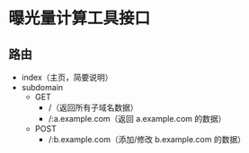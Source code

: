 # 曝光量计算工具接口
## 路由
- index（主页，简要说明）
- subdomain
  - GET
    - /（返回所有子域名数据）
    - /:a.example.com（返回 a.example.com 的数据）
  - POST
    - /:b.example.com（添加/修改 b.example.com 的数据）